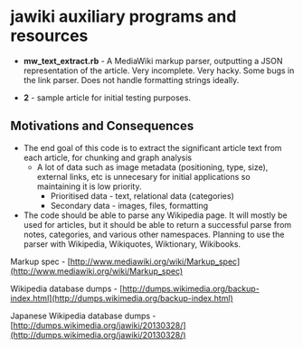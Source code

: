# jawiki auxiliary programs and resources

* **mw_text_extract.rb** - A MediaWiki markup parser, outputting a JSON representation of the article. Very incomplete. Very hacky. Some bugs in the link parser. Does not handle formatting strings ideally.

* **2** - sample article for initial testing purposes.

## Motivations and Consequences
* The end goal of this code is to extract the significant article text from each article, for chunking and graph analysis
    * A lot of data such as image metadata (positioning, type, size), external links, etc is unnecesary for initial applications so maintaining it is low priority.
        * Prioritised data - text, relational data (categories)
        * Secondary data - images, files, formatting
* The code should be able to parse any Wikipedia page. It will mostly be used for articles, but it should be able to return a successful parse from notes, categories, and various other namespaces. Planning to use the parser with Wikipedia, Wikiquotes, Wiktionary, Wikibooks.

Markup spec - [http://www.mediawiki.org/wiki/Markup_spec](http://www.mediawiki.org/wiki/Markup_spec)

Wikipedia database dumps - [http://dumps.wikimedia.org/backup-index.html](http://dumps.wikimedia.org/backup-index.html)

Japanese Wikipedia database dumps - [http://dumps.wikimedia.org/jawiki/20130328/](http://dumps.wikimedia.org/jawiki/20130328/)
